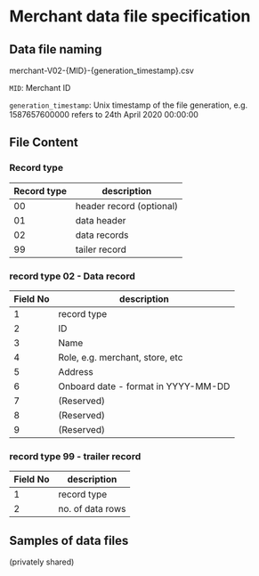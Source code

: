 # Merchant data file specification

## Data file naming
merchant-V02-&#123;MID&#125;-&#123;generation_timestamp&#125;.csv

`MID`: Merchant ID

`generation_timestamp`: Unix timestamp of the file generation, e.g. 1587657600000 refers to 24th April 2020 00:00:00

## File Content

### Record type

| Record type | description        |
|-------------|--------------------|
| 00          | header record (optional)     |
| 01          | data header        |
| 02          | data records       |
| 99          | tailer record      |

### record type 02 - Data record

| Field No | description             |
|----------|-------------------------|
| 1        | record type             |
| 2        | ID                      |
| 3        | Name                    |
| 4        | Role, e.g. merchant, store, etc   |
| 5        | Address                 |
| 6        | Onboard date - format in YYYY-MM-DD |
| 7        | (Reserved)              |
| 8        | (Reserved)              |
| 9        | (Reserved)              |


### record type 99 - trailer record

| Field No | description                                         |
|----------|-----------------------------------------------------|
| 1        | record type                                         |
| 2        | no. of data rows                                    |


## Samples of data files
(privately shared)
